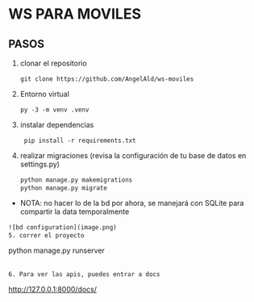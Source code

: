 # WS PARA MOVILES 


## PASOS


1. clonar el repositorio
   ```
   git clone https://github.com/AngelAld/ws-moviles
   ```
2. Entorno virtual
   ```
   py -3 -m venv .venv
   ```

3. instalar dependencias
   ```
    pip install -r requirements.txt
   ```
4. realizar migraciones (revisa la configuración de tu base de datos en settings.py)
   ```
   python manage.py makemigrations
   python manage.py migrate

  * NOTA: no hacer lo de la bd por ahora, se manejará con SQLite para compartir la data temporalmente
   ```
   ![bd configuration](image.png)
5. correr el proyecto
   ```
   python manage.py runserver
   ```

6. Para ver las apis, puedes entrar a docs
   ```
   http://127.0.0.1:8000/docs/
   ```

